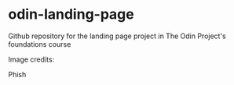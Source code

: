 # odin-landing-page
Github repository for the landing page project in The Odin Project's foundations course

Image credits:

Phish
